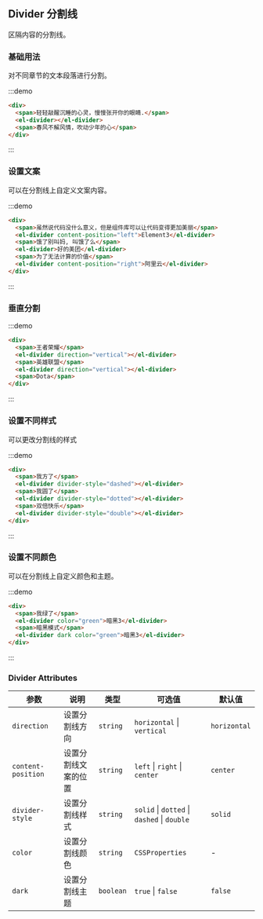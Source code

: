 ## Divider 分割线

区隔内容的分割线。

### 基础用法

对不同章节的文本段落进行分割。

:::demo

```html
<div>
  <span>轻轻敲醒沉睡的心灵，慢慢张开你的眼睛.</span>
  <el-divider></el-divider>
  <span>春风不解风情，吹动少年的心</span>
</div>
```

:::

### 设置文案

可以在分割线上自定义文案内容。

:::demo

```html
<div>
  <span>虽然说代码没什么意义，但是组件库可以让代码变得更加美丽</span>
  <el-divider content-position="left">Element3</el-divider>
  <span>饿了别叫妈, 叫饿了么</span>
  <el-divider>好的美团</el-divider>
  <span>为了无法计算的价值</span>
  <el-divider content-position="right">阿里云</el-divider>
</div>
```

:::

### 垂直分割

:::demo

```html
<div>
  <span>王者荣耀</span>
  <el-divider direction="vertical"></el-divider>
  <span>英雄联盟</span>
  <el-divider direction="vertical"></el-divider>
  <span>Dota</span>
</div>
```

:::

### 设置不同样式

可以更改分割线的样式

:::demo

```html
<div>
  <span>我方了</span>
  <el-divider divider-style="dashed"></el-divider>
  <span>我圆了</span>
  <el-divider divider-style="dotted"></el-divider>
  <span>双倍快乐</span>
  <el-divider divider-style="double"></el-divider>
</div>
```

:::

### 设置不同颜色

可以在分割线上自定义颜色和主题。

:::demo

```html
<div>
  <span>我绿了</span>
  <el-divider color="green">暗黑3</el-divider>
  <span>暗黑模式</span>
  <el-divider dark color="green">暗黑3</el-divider>
</div>
```

:::

### Divider Attributes

| 参数                | 说明                 | 类型    | 可选值                           | 默认值     |
| ------------------ | -------------------- | ------ | ------------------------------- | ---------- |
| `direction`        | 设置分割线方向         | `string` | `horizontal` \| `vertical`            | `horizontal` |
| `content-position` | 设置分割线文案的位置    | `string` | `left` \| `right` \| `center`            | `center`     |
| `divider-style`    | 设置分割线样式         | `string` | `solid` \| `dotted` \| `dashed` \| `double` | `solid` |
| `color`            | 设置分割线颜色         | `string` | `CSSProperties` | - |
| `dark`             | 设置分割线主题         | `boolean`| `true` \| `false`| `false` |
